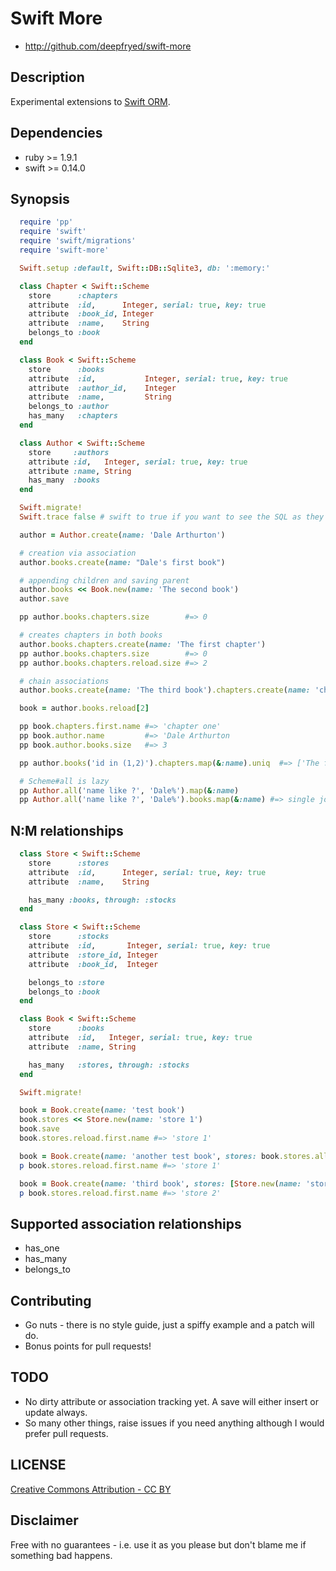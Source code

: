 Swift More
==========

* http://github.com/deepfryed/swift-more

## Description

Experimental extensions to [Swift ORM](https://github.com/shanna/swift).

## Dependencies

* ruby   >= 1.9.1
* swift  >= 0.14.0

## Synopsis

```ruby
  require 'pp'
  require 'swift'
  require 'swift/migrations'
  require 'swift-more'

  Swift.setup :default, Swift::DB::Sqlite3, db: ':memory:'

  class Chapter < Swift::Scheme
    store      :chapters
    attribute  :id,      Integer, serial: true, key: true
    attribute  :book_id, Integer
    attribute  :name,    String
    belongs_to :book
  end

  class Book < Swift::Scheme
    store      :books
    attribute  :id,           Integer, serial: true, key: true
    attribute  :author_id,    Integer
    attribute  :name,         String
    belongs_to :author
    has_many   :chapters
  end

  class Author < Swift::Scheme
    store     :authors
    attribute :id,   Integer, serial: true, key: true
    attribute :name, String
    has_many  :books
  end

  Swift.migrate!
  Swift.trace false # swift to true if you want to see the SQL as they get executed.

  author = Author.create(name: 'Dale Arthurton')

  # creation via association
  author.books.create(name: "Dale's first book")

  # appending children and saving parent
  author.books << Book.new(name: 'The second book')
  author.save

  pp author.books.chapters.size        #=> 0

  # creates chapters in both books
  author.books.chapters.create(name: 'The first chapter')
  pp author.books.chapters.size        #=> 0
  pp author.books.chapters.reload.size #=> 2

  # chain associations
  author.books.create(name: 'The third book').chapters.create(name: 'chapter one')

  book = author.books.reload[2]

  pp book.chapters.first.name #=> 'chapter one'
  pp book.author.name         #=> 'Dale Arthurton
  pp book.author.books.size   #=> 3

  pp author.books('id in (1,2)').chapters.map(&:name).uniq  #=> ['The first chapter']

  # Scheme#all is lazy
  pp Author.all('name like ?', 'Dale%').map(&:name)
  pp Author.all('name like ?', 'Dale%').books.map(&:name) #=> single join query.
```

## N:M relationships

```ruby
  class Store < Swift::Scheme
    store      :stores
    attribute  :id,      Integer, serial: true, key: true
    attribute  :name,    String

    has_many :books, through: :stocks
  end

  class Store < Swift::Scheme
    store      :stocks
    attribute  :id,       Integer, serial: true, key: true
    attribute  :store_id, Integer
    attribute  :book_id,  Integer

    belongs_to :store
    belongs_to :book
  end

  class Book < Swift::Scheme
    store      :books
    attribute  :id,   Integer, serial: true, key: true
    attribute  :name, String

    has_many   :stores, through: :stocks
  end

  Swift.migrate!

  book = Book.create(name: 'test book')
  book.stores << Store.new(name: 'store 1')
  book.save
  book.stores.reload.first.name #=> 'store 1'

  book = Book.create(name: 'another test book', stores: book.stores.all)
  p book.stores.reload.first.name #=> 'store 1'

  book = Book.create(name: 'third book', stores: [Store.new(name: 'store 2')])
  p book.stores.reload.first.name #=> 'store 2'
```

## Supported association relationships

* has_one
* has_many
* belongs_to

## Contributing

* Go nuts - there is no style guide, just a spiffy example and a patch will do.
* Bonus points for pull requests!

## TODO

* No dirty attribute or association tracking yet. A save will either insert or update always.
* So many other things, raise issues if you need anything although I would prefer pull requests.

## LICENSE
[Creative Commons Attribution - CC BY](http://creativecommons.org/licenses/by/3.0)

## Disclaimer
Free with no guarantees - i.e. use it as you please but don't blame me if something bad happens.
